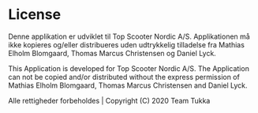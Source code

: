 # License

Denne applikation er udviklet til Top Scooter Nordic A/S. Applikationen må ikke kopieres
og/eller distribueres uden udtrykkelig tilladelse fra Mathias Elholm Blomgaard, Thomas
Marcus Christensen og Daniel Lyck.

This Application is developed for Top Scooter Nordic A/S. The Application can not be copied
and/or distributed without the express permission of Mathias Elholm Blomgaard, Thomas Marcus
Christensen and Daniel Lyck.

Alle rettigheder forbeholdes | Copyright (C) 2020 Team Tukka
